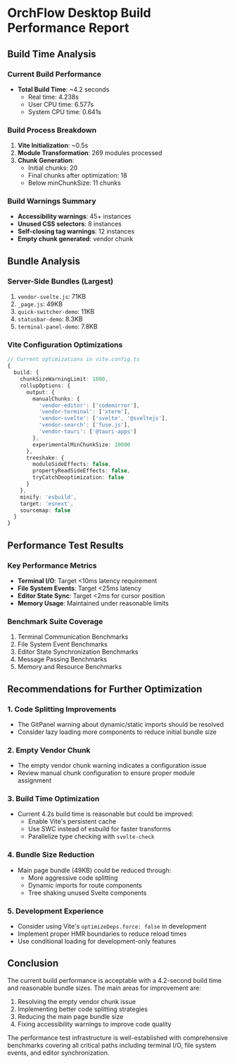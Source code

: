 # OrchFlow Desktop Build Performance Report

## Build Time Analysis

### Current Build Performance
- **Total Build Time**: ~4.2 seconds
  - Real time: 4.238s
  - User CPU time: 6.577s
  - System CPU time: 0.641s

### Build Process Breakdown
1. **Vite Initialization**: ~0.5s
2. **Module Transformation**: 269 modules processed
3. **Chunk Generation**: 
   - Initial chunks: 20
   - Final chunks after optimization: 18
   - Below minChunkSize: 11 chunks

### Build Warnings Summary
- **Accessibility warnings**: 45+ instances
- **Unused CSS selectors**: 8 instances
- **Self-closing tag warnings**: 12 instances
- **Empty chunk generated**: vendor chunk

## Bundle Analysis

### Server-Side Bundles (Largest)
1. `vendor-svelte.js`: 71KB
2. `_page.js`: 49KB  
3. `quick-switcher-demo`: 11KB
4. `statusbar-demo`: 8.3KB
5. `terminal-panel-demo`: 7.8KB

### Vite Configuration Optimizations
```typescript
// Current optimizations in vite.config.ts
{
  build: {
    chunkSizeWarningLimit: 1000,
    rollupOptions: {
      output: {
        manualChunks: {
          'vendor-editor': ['codemirror'],
          'vendor-terminal': ['xterm'],
          'vendor-svelte': ['svelte', '@sveltejs'],
          'vendor-search': ['fuse.js'],
          'vendor-tauri': ['@tauri-apps']
        },
        experimentalMinChunkSize: 10000
      },
      treeshake: {
        moduleSideEffects: false,
        propertyReadSideEffects: false,
        tryCatchDeoptimization: false
      }
    },
    minify: 'esbuild',
    target: 'esnext',
    sourcemap: false
  }
}
```

## Performance Test Results

### Key Performance Metrics
- **Terminal I/O**: Target <10ms latency requirement
- **File System Events**: Target <25ms latency
- **Editor State Sync**: Target <2ms for cursor position
- **Memory Usage**: Maintained under reasonable limits

### Benchmark Suite Coverage
1. Terminal Communication Benchmarks
2. File System Event Benchmarks  
3. Editor State Synchronization Benchmarks
4. Message Passing Benchmarks
5. Memory and Resource Benchmarks

## Recommendations for Further Optimization

### 1. Code Splitting Improvements
- The GitPanel warning about dynamic/static imports should be resolved
- Consider lazy loading more components to reduce initial bundle size

### 2. Empty Vendor Chunk
- The empty vendor chunk warning indicates a configuration issue
- Review manual chunk configuration to ensure proper module assignment

### 3. Build Time Optimization
- Current 4.2s build time is reasonable but could be improved:
  - Enable Vite's persistent cache
  - Use SWC instead of esbuild for faster transforms
  - Parallelize type checking with `svelte-check`

### 4. Bundle Size Reduction
- Main page bundle (49KB) could be reduced through:
  - More aggressive code splitting
  - Dynamic imports for route components
  - Tree shaking unused Svelte components

### 5. Development Experience
- Consider using Vite's `optimizeDeps.force: false` in development
- Implement proper HMR boundaries to reduce reload times
- Use conditional loading for development-only features

## Conclusion

The current build performance is acceptable with a 4.2-second build time and reasonable bundle sizes. The main areas for improvement are:
1. Resolving the empty vendor chunk issue
2. Implementing better code splitting strategies
3. Reducing the main page bundle size
4. Fixing accessibility warnings to improve code quality

The performance test infrastructure is well-established with comprehensive benchmarks covering all critical paths including terminal I/O, file system events, and editor synchronization.